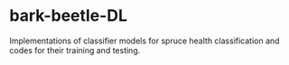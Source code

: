 # bark-beetle-DL
Implementations of classifier models for spruce health classification and codes for their training and testing.
